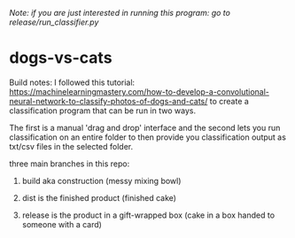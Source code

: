 _Note: if you are just interested in running this program: go to release/run_classifier.py_


# dogs-vs-cats

Build notes: I followed this tutorial: https://machinelearningmastery.com/how-to-develop-a-convolutional-neural-network-to-classify-photos-of-dogs-and-cats/ to create a classification program that can be run in two ways. 

The first is a manual 'drag and drop' interface and the second lets you run classification on an entire folder to then provide you classification output as txt/csv files in the selected folder.

three main branches in this repo:

1) build aka construction (messy mixing bowl)

2) dist is the finished product (finished cake)

3) release is the product in a gift-wrapped box (cake in a box handed to someone with a card)
